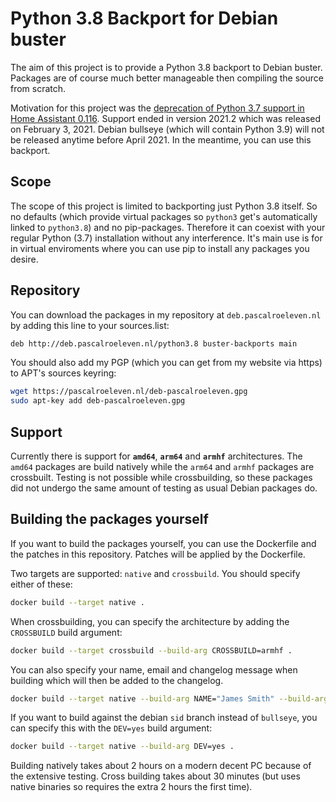# Python 3.8 Backport for Debian buster

The aim of this project is to provide a Python 3.8 backport to Debian buster. Packages are of course much better manageable then compiling the source from scratch.

Motivation for this project was the [deprecation of Python 3.7 support in Home Assistant 0.116](https://www.home-assistant.io/blog/2020/10/07/release-116/#python-37-deprecated). Support ended in version 2021.2 which was released on February 3, 2021. Debian bullseye (which will contain Python 3.9) will not be released anytime before April 2021. In the meantime, you can use this backport.

## Scope
The scope of this project is limited to backporting just Python 3.8 itself. So no defaults (which provide virtual packages so `python3` get's automatically linked to `python3.8`) and no pip-packages. Therefore it can coexist with your regular Python (3.7) installation without any interference. It's main use is for in virtual enviroments where you can use pip to install any packages you desire.

## Repository
You can download the packages in my repository at `deb.pascalroeleven.nl` by adding this line to your sources.list:
```sh
deb http://deb.pascalroeleven.nl/python3.8 buster-backports main
```
You should also add my PGP (which you can get from my website via https) to APT's sources keyring:
```sh
wget https://pascalroeleven.nl/deb-pascalroeleven.gpg
sudo apt-key add deb-pascalroeleven.gpg
```

## Support
Currently there is support for **`amd64`**, **`arm64`** and **`armhf`** architectures. The `amd64` packages are build natively while the `arm64` and `armhf` packages are crossbuilt. Testing is not possible while crossbuilding, so these packages did not undergo the same amount of testing as usual Debian packages do.

## Building the packages yourself
If you want to build the packages yourself, you can use the Dockerfile and the patches in this repository. Patches will be applied by the Dockerfile.

Two targets are supported: `native` and `crossbuild`. You should specify either of these:
```sh
docker build --target native .
```

When crossbuilding, you can specify the architecture by adding the `CROSSBUILD` build argument:
```sh
docker build --target crossbuild --build-arg CROSSBUILD=armhf .
```

You can also specify your name, email and changelog message when building which will then be added to the changelog.
```sh
docker build --target native --build-arg NAME="James Smith" --build-arg EMAIL="jamessmith@example.org" --build-arg CHANGE="Initial backport for buster" .
```

If you want to build against the debian `sid` branch instead of `bullseye`, you can specify this with the `DEV=yes` build argument:
```sh
docker build --target native --build-arg DEV=yes .
```

Building natively takes about 2 hours on a modern decent PC because of the extensive testing. Cross building takes about 30 minutes (but uses native binaries so requires the extra 2 hours the first time).
